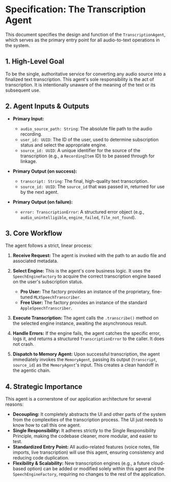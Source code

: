 # Specification: The Transcription Agent

This document specifies the design and function of the `TranscriptionAgent`, which serves as the primary entry point for all audio-to-text operations in the system.

## 1. High-Level Goal

To be the single, authoritative service for converting any audio source into a finalized text transcription. This agent's sole responsibility is the act of transcription. It is intentionally unaware of the meaning of the text or its subsequent use.

## 2. Agent Inputs & Outputs

*   **Primary Input:**
    *   `audio_source_path: String`: The absolute file path to the audio recording.
    *   `user_id: UUID`: The ID of the user, used to determine subscription status and select the appropriate engine.
    *   `source_id: UUID`: A unique identifier for the source of the transcription (e.g., a `RecordingItem` ID) to be passed through for linkage.

*   **Primary Output (on success):**
    *   `transcript: String`: The final, high-quality text transcription.
    *   `source_id: UUID`: The `source_id` that was passed in, returned for use by the next agent.

*   **Primary Output (on failure):**
    *   `error: TranscriptionError`: A structured error object (e.g., `audio_unintelligible`, `engine_failed`, `file_not_found`).

## 3. Core Workflow

The agent follows a strict, linear process:

1.  **Receive Request:** The agent is invoked with the path to an audio file and associated metadata.

2.  **Select Engine:** This is the agent's core business logic. It uses the `SpeechEngineFactory` to acquire the correct transcription engine based on the user's subscription status.
    *   **Pro User:** The factory provides an instance of the proprietary, fine-tuned `MLXSpeechTranscriber`.
    *   **Free User:** The factory provides an instance of the standard `AppleSpeechTranscriber`.

3.  **Execute Transcription:** The agent calls the `.transcribe()` method on the selected engine instance, awaiting the asynchronous result.

4.  **Handle Errors:** If the engine fails, the agent catches the specific error, logs it, and returns a structured `TranscriptionError` to the caller. It does not crash.

5.  **Dispatch to Memory Agent:** Upon successful transcription, the agent immediately invokes the `MemoryAgent`, passing its output (`transcript`, `source_id`) as the `MemoryAgent`'s input. This creates a clean handoff in the agentic chain.

## 4. Strategic Importance

This agent is a cornerstone of our application architecture for several reasons:

-   **Decoupling:** It completely abstracts the UI and other parts of the system from the complexities of the transcription process. The UI just needs to know how to call this one agent.
-   **Single Responsibility:** It adheres strictly to the Single Responsibility Principle, making the codebase cleaner, more modular, and easier to test.
-   **Standardized Entry Point:** All audio-related features (voice notes, file imports, live transcription) will use this agent, ensuring consistency and reducing code duplication.
-   **Flexibility & Scalability:** New transcription engines (e.g., a future cloud-based option) can be added or modified solely within this agent and the `SpeechEngineFactory`, requiring no changes to the rest of the application.

